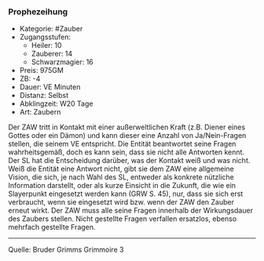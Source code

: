 ### Prophezeihung

- Kategorie: #Zauber
- Zugangsstufen:
  - Heiler: 10
  - Zauberer: 14
  - Schwarzmagier: 16
- Preis: 975GM
- ZB: -4
- Dauer: VE Minuten
- Distanz: Selbst
- Abklingzeit: W20 Tage
- Art: Zaubern

Der ZAW tritt in Kontakt mit einer außerweltlichen Kraft (z.B. Diener eines Gottes oder ein Dämon) und kann dieser eine Anzahl von Ja/Nein-Fragen stellen, die seinem VE entspricht. Die Entität beantwortet seine Fragen wahrheitsgemäß, doch es kann sein, dass sie nicht alle Antworten kennt. Der SL hat die Entscheidung darüber, was der Kontakt weiß und was nicht. Weiß die Entität eine Antwort nicht, gibt sie dem ZAW eine allgemeine Vision, die sich, je nach Wahl des SL, entweder als konkrete nützliche Information darstellt, oder als kurze Einsicht in die Zukunft, die wie ein Slayerpunkt eingesetzt werden kann (GRW S. 45), nur, dass sie sich erst verbraucht, wenn sie eingesetzt wird bzw. wenn der ZAW den Zauber erneut wirkt. Der ZAW muss alle seine Fragen innerhalb der Wirkungsdauer des Zaubers stellen. Nicht gestellte Fragen verfallen ersatzlos, ebenso mehrfach gestellte Fragen.

---

Quelle: Bruder Grimms Grimmoire 3
